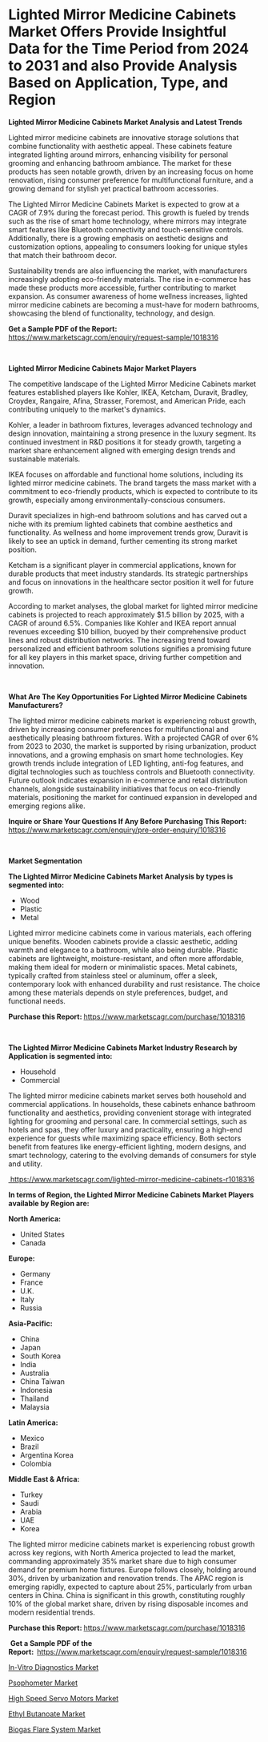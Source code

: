 <p><h1>Lighted Mirror Medicine Cabinets Market Offers Provide Insightful Data for the Time Period from 2024 to 2031 and also Provide Analysis Based on Application, Type, and Region</h1></p><p><strong>Lighted Mirror Medicine Cabinets Market Analysis and Latest Trends</strong></p>
<p><p>Lighted mirror medicine cabinets are innovative storage solutions that combine functionality with aesthetic appeal. These cabinets feature integrated lighting around mirrors, enhancing visibility for personal grooming and enhancing bathroom ambiance. The market for these products has seen notable growth, driven by an increasing focus on home renovation, rising consumer preference for multifunctional furniture, and a growing demand for stylish yet practical bathroom accessories.</p><p>The Lighted Mirror Medicine Cabinets Market is expected to grow at a CAGR of 7.9% during the forecast period. This growth is fueled by trends such as the rise of smart home technology, where mirrors may integrate smart features like Bluetooth connectivity and touch-sensitive controls. Additionally, there is a growing emphasis on aesthetic designs and customization options, appealing to consumers looking for unique styles that match their bathroom decor.</p><p>Sustainability trends are also influencing the market, with manufacturers increasingly adopting eco-friendly materials. The rise in e-commerce has made these products more accessible, further contributing to market expansion. As consumer awareness of home wellness increases, lighted mirror medicine cabinets are becoming a must-have for modern bathrooms, showcasing the blend of functionality, technology, and design.</p></p>
<p><strong>Get a Sample PDF of the Report:&nbsp;</strong> <a href="https://www.marketscagr.com/enquiry/request-sample/1018316">https://www.marketscagr.com/enquiry/request-sample/1018316</a></p>
<p>&nbsp;</p>
<p><strong>Lighted Mirror Medicine Cabinets Major Market Players</strong></p>
<p><p>The competitive landscape of the Lighted Mirror Medicine Cabinets market features established players like Kohler, IKEA, Ketcham, Duravit, Bradley, Croydex, Rangaire, Afina, Strasser, Foremost, and American Pride, each contributing uniquely to the market's dynamics.</p><p>Kohler, a leader in bathroom fixtures, leverages advanced technology and design innovation, maintaining a strong presence in the luxury segment. Its continued investment in R&D positions it for steady growth, targeting a market share enhancement aligned with emerging design trends and sustainable materials.</p><p>IKEA focuses on affordable and functional home solutions, including its lighted mirror medicine cabinets. The brand targets the mass market with a commitment to eco-friendly products, which is expected to contribute to its growth, especially among environmentally-conscious consumers.</p><p>Duravit specializes in high-end bathroom solutions and has carved out a niche with its premium lighted cabinets that combine aesthetics and functionality. As wellness and home improvement trends grow, Duravit is likely to see an uptick in demand, further cementing its strong market position.</p><p>Ketcham is a significant player in commercial applications, known for durable products that meet industry standards. Its strategic partnerships and focus on innovations in the healthcare sector position it well for future growth.</p><p>According to market analyses, the global market for lighted mirror medicine cabinets is projected to reach approximately $1.5 billion by 2025, with a CAGR of around 6.5%. Companies like Kohler and IKEA report annual revenues exceeding $10 billion, buoyed by their comprehensive product lines and robust distribution networks. The increasing trend toward personalized and efficient bathroom solutions signifies a promising future for all key players in this market space, driving further competition and innovation.</p></p>
<p>&nbsp;</p>
<p><strong>What Are The Key Opportunities For Lighted Mirror Medicine Cabinets Manufacturers?</strong></p>
<p><p>The lighted mirror medicine cabinets market is experiencing robust growth, driven by increasing consumer preferences for multifunctional and aesthetically pleasing bathroom fixtures. With a projected CAGR of over 6% from 2023 to 2030, the market is supported by rising urbanization, product innovations, and a growing emphasis on smart home technologies. Key growth trends include integration of LED lighting, anti-fog features, and digital technologies such as touchless controls and Bluetooth connectivity. Future outlook indicates expansion in e-commerce and retail distribution channels, alongside sustainability initiatives that focus on eco-friendly materials, positioning the market for continued expansion in developed and emerging regions alike.</p></p>
<p><strong>Inquire or Share Your Questions If Any Before Purchasing This Report:</strong> <a href="https://www.marketscagr.com/enquiry/pre-order-enquiry/1018316">https://www.marketscagr.com/enquiry/pre-order-enquiry/1018316</a></p>
<p>&nbsp;</p>
<p><strong>Market Segmentation</strong></p>
<p><strong>The Lighted Mirror Medicine Cabinets Market Analysis by types is segmented into:</strong></p>
<p><ul><li>Wood</li><li>Plastic</li><li>Metal</li></ul></p>
<p><p>Lighted mirror medicine cabinets come in various materials, each offering unique benefits. Wooden cabinets provide a classic aesthetic, adding warmth and elegance to a bathroom, while also being durable. Plastic cabinets are lightweight, moisture-resistant, and often more affordable, making them ideal for modern or minimalistic spaces. Metal cabinets, typically crafted from stainless steel or aluminum, offer a sleek, contemporary look with enhanced durability and rust resistance. The choice among these materials depends on style preferences, budget, and functional needs.</p></p>
<p><strong>Purchase this Report:&nbsp;</strong><a href="https://www.marketscagr.com/purchase/1018316">https://www.marketscagr.com/purchase/1018316</a></p>
<p>&nbsp;</p>
<p><strong>The Lighted Mirror Medicine Cabinets Market Industry Research by Application is segmented into:</strong></p>
<p><ul><li>Household</li><li>Commercial</li></ul></p>
<p><p>The lighted mirror medicine cabinets market serves both household and commercial applications. In households, these cabinets enhance bathroom functionality and aesthetics, providing convenient storage with integrated lighting for grooming and personal care. In commercial settings, such as hotels and spas, they offer luxury and practicality, ensuring a high-end experience for guests while maximizing space efficiency. Both sectors benefit from features like energy-efficient lighting, modern designs, and smart technology, catering to the evolving demands of consumers for style and utility.</p></p>
<p><a href="https://www.marketscagr.com/lighted-mirror-medicine-cabinets-r1018316">&nbsp;https://www.marketscagr.com/lighted-mirror-medicine-cabinets-r1018316</a></p>
<p><strong>In terms of Region, the Lighted Mirror Medicine Cabinets Market Players available by Region are:</strong></p>
<p>
    <p> <strong> North America: </strong>
        <ul>
            <li>United States</li>
            <li>Canada</li>
        </ul>
        </p> 
    <p> <strong> Europe: </strong>
        <ul>
            <li>Germany</li>
            <li>France</li>
            <li>U.K.</li>
            <li>Italy</li>
            <li>Russia</li>
        </ul>
        </p> 
    <p> <strong> Asia-Pacific: </strong>
        <ul>
            <li>China</li>
            <li>Japan</li>
            <li>South Korea</li>
            <li>India</li>
            <li>Australia</li>
            <li>China Taiwan</li>
            <li>Indonesia</li>
            <li>Thailand</li>
            <li>Malaysia</li>
        </ul>
        </p> 
    <p> <strong> Latin America: </strong>
        <ul>
            <li>Mexico</li>
            <li>Brazil</li>
            <li>Argentina Korea</li>
            <li>Colombia</li>
        </ul>
        </p> 
    <p> <strong> Middle East & Africa: </strong>
        <ul>
            <li>Turkey</li>
            <li>Saudi</li>
            <li>Arabia</li>
            <li>UAE</li>
            <li>Korea</li>
        </ul>
    </p>
    </p>
<p><p>The lighted mirror medicine cabinets market is experiencing robust growth across key regions, with North America projected to lead the market, commanding approximately 35% market share due to high consumer demand for premium home fixtures. Europe follows closely, holding around 30%, driven by urbanization and renovation trends. The APAC region is emerging rapidly, expected to capture about 25%, particularly from urban centers in China. China is significant in this growth, constituting roughly 10% of the global market share, driven by rising disposable incomes and modern residential trends.</p></p>
<p><strong>Purchase this Report: </strong><a href="https://www.marketscagr.com/purchase/1018316">https://www.marketscagr.com/purchase/1018316</a></p>
<p>&nbsp;<strong>Get a Sample PDF of the Report:&nbsp;&nbsp;</strong><a href="https://www.marketscagr.com/enquiry/request-sample/1018316">https://www.marketscagr.com/enquiry/request-sample/1018316</a></p>
<p><strong></strong></p>
<p><p><a href="https://github.com/lylyparadise/Market-Research-Report-List-5/blob/main/in-vitro-diagnostics-market.md">In-Vitro Diagnostics Market</a></p><p><a href="https://www.linkedin.com/pulse/psophometer-market-size-growth-trends-industry-analysis-type-ostec?trackingId=ne5vkAmLTp2mIOJjx7sn8w%3D%3D">Psophometer Market</a></p><p><a href="https://medium.com/@richard_ellings/high-speed-servo-motors-market-trends-and-strategic-market-insights-2024-2031-d391c32deea3">High Speed Servo Motors Market</a></p><p><a href="https://issuu.com/reportprime-2/docs/ethyl-butanoate-market-size-2030.pp_830303f35a26ff">Ethyl Butanoate Market</a></p><p><a href="https://medium.com/@richard_ellings/the-biogas-flare-system-market-research-report-provides-an-in-depth-and-up-to-date-analysis-of-3ff92c52265d">Biogas Flare System Market</a></p></p>